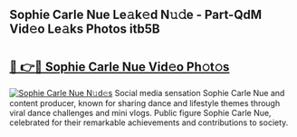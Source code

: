 ## Sophie Carle Nue Le𝚊k𝚎d N𝚞𝚍e - Part-QdM Vid𝚎o Le𝚊ks Photos itb5B

# <h2><a href="http://fb63lo.evod.top/?m=Sophie+Carle+Nue">🔗 👉🔴 Sophie Carle Nue Vid𝚎o Ph𝚘t𝚘s</a></h2>

[![Sophie Carle Nue N𝚞d𝚎s](https://i.imgur.com/8V9OHl7.gif)](http://fb63lo.evod.top/?m=Sophie+Carle+Nue)
Social media sensation Sophie Carle Nue and content producer, known for sharing dance and lifestyle themes through viral dance challenges and mini vlogs. Public figure Sophie Carle Nue, celebrated for their remarkable achievements and contributions to society. 

